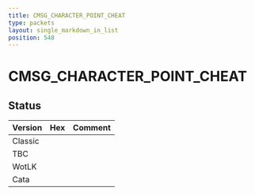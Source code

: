 ```yaml
---
title: CMSG_CHARACTER_POINT_CHEAT
type: packets
layout: single_markdown_in_list
position: 548
---
```


# CMSG_CHARACTER_POINT_CHEAT

## Status

Version | Hex | Comment
---------- | ---------- | ---------- 
Classic |  |  
TBC |  |  
WotLK |  |  
Cata |  |  
